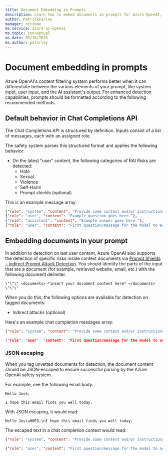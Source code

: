 ```yaml
---
title: Document Embedding in Prompts
description: Learn how to embed documents in prompts for Azure OpenAI, including JSON escaping and indirect attack detection.
author: PatrickFarley
manager: nitinme
ms.service: azure-ai-openai
ms.topic: conceptual
ms.date: 09/16/2025
ms.author: pafarley
---
```


# Document embedding in prompts

Azure OpenAI's content filtering system performs better when it can differentiate between the various elements of your prompt, like system input, user input, and the AI assistant's output. For enhanced detection capabilities, prompts should be formatted according to the following recommended methods.

## Default behavior in Chat Completions API

The Chat Completions API is structured by definition. Inputs consist of a list of messages, each with an assigned role. 

The safety system parses this structured format and applies the following behavior: 
- On the latest "user" content, the following categories of RAI Risks are detected: 
    - Hate 
    - Sexual 
    - Violence 
    - Self-Harm 
    - Prompt shields (optional)

This is an example message array: 

```json
{"role": "system", "content": "Provide some context and/or instructions to the model."}, 
{"role": "user", "content": "Example question goes here."}, 
{"role": "assistant", "content": "Example answer goes here."}, 
{"role": "user", "content": "First question/message for the model to actually respond to."} 
```

## Embedding documents in your prompt  

In addition to detection on last user content, Azure OpenAI also supports the detection of specific risks inside context documents via [Prompt Shields – Indirect Prompt Attack Detection](./content-filter-prompt-shields.md). You should identify the parts of the input that are a document (for example, retrieved website, email, etc.) with the following document delimiter.

```
\"\"\" <documents> *insert your document content here* </documents> \"\"\" 
```

When you do this, the following options are available for detection on tagged documents: 
- Indirect attacks (optional) 

Here's an example chat completion messages array: 

```json
{"role": "system", "content": "Provide some context and/or instructions to the model.}, 

{"role": "user", "content": "First question/message for the model to actually respond to, including document context.  \"\"\" <documents>\n*insert your document content here*\n</documents> \"\"\"""}
```

### JSON escaping 

When you tag unvetted documents for detection, the document content should be JSON-escaped to ensure successful parsing by the Azure OpenAI safety system. 

For example, see the following email body: 

```
Hello Josè, 

I hope this email finds you well today.
```

With JSON escaping, it would read: 

```
Hello Jos\u00E9,\nI hope this email finds you well today. 
```

The escaped text in a chat completion context would read: 

```json
{"role": "system", "content": "Provide some context and/or instructions to the model, including document context. \"\"\" <documents>\n Hello Jos\\u00E9,\\nI hope this email finds you well today. \n</documents> \"\"\""}, 

{"role": "user", "content": "First question/message for the model to actually respond to."}
```